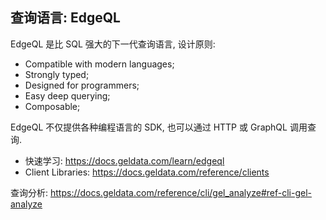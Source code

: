 ## 查询语言: EdgeQL

EdgeQL 是比 SQL 强大的下一代查询语言, 设计原则:
- Compatible with modern languages;
- Strongly typed;
- Designed for programmers;
- Easy deep querying;
- Composable;

EdgeQL 不仅提供各种编程语言的 SDK, 也可以通过 HTTP 或 GraphQL 调用查询.
- 快速学习: https://docs.geldata.com/learn/edgeql
- Client Libraries: https://docs.geldata.com/reference/clients

查询分析: https://docs.geldata.com/reference/cli/gel_analyze#ref-cli-gel-analyze

